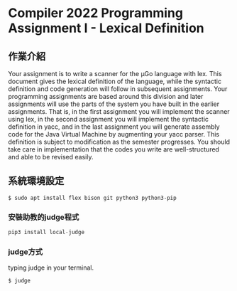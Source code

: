 # Compiler 2022 Programming Assignment I - Lexical Definition

## 作業介紹
Your assignment is to write a scanner for the μGo language with lex. This document gives the
lexical definition of the language, while the syntactic definition and code generation will follow in
subsequent assignments.
Your programming assignments are based around this division and later assignments will use the
parts of the system you have built in the earlier assignments. That is, in the first assignment you
will implement the scanner using lex, in the second assignment you will implement the syntactic
definition in yacc, and in the last assignment you will generate assembly code for the Java Virtual
Machine by augmenting your yacc parser.
This definition is subject to modification as the semester progresses. You should take care in
implementation that the codes you write are well-structured and able to be revised easily.

## 系統環境設定
```shell
$ sudo apt install flex bison git python3 python3-pip
```

### 安裝助教的judge程式
```python
pip3 install local-judge
```

### judge方式
typing judge in your terminal.
```shell
$ judge
```